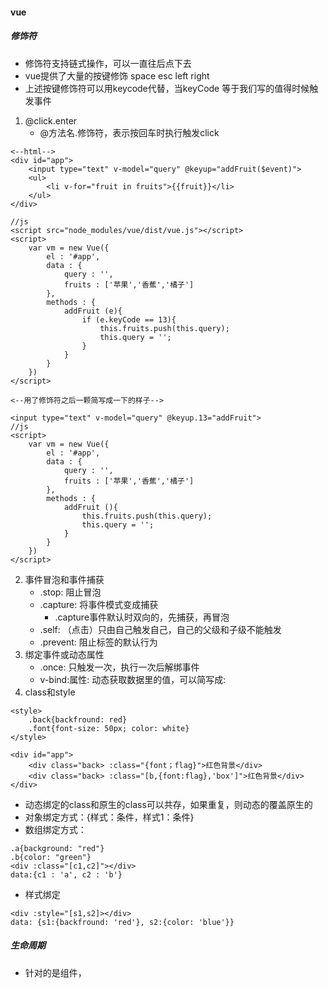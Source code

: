 #### vue
##### 修饰符
- 修饰符支持链式操作，可以一直往后点下去
- vue提供了大量的按键修饰  space esc left right
- 上述按键修饰符可以用keycode代替，当keyCode 等于我们写的值得时候触发事件
1. @click.enter
    - @方法名.修饰符，表示按回车时执行触发click
```
<--html-->
<div id="app">
    <input type="text" v-model="query" @keyup="addFruit($event)">
    <ul>
        <li v-for="fruit in fruits">{{fruit}}</li>
    </ul>
</div>

//js
<script src="node_modules/vue/dist/vue.js"></script>
<script>
    var vm = new Vue({
        el : '#app',
        data : {
            query : '',
            fruits : ['苹果','香蕉','橘子']
        },
        methods : {
            addFruit (e){
                if (e.keyCode == 13){
                    this.fruits.push(this.query);
                    this.query = '';
                }
            }
        }
    })
</script>
```
```
<--用了修饰符之后一颗简写成一下的样子-->

<input type="text" v-model="query" @keyup.13="addFruit">
//js
<script>
    var vm = new Vue({
        el : '#app',
        data : {
            query : '',
            fruits : ['苹果','香蕉','橘子']
        },
        methods : {
            addFruit (){
                this.fruits.push(this.query);
                this.query = '';
            }
        }
    })
</script>
```
2. 事件冒泡和事件捕获
    - .stop: 阻止冒泡
    - .capture: 将事件模式变成捕获
        - .capture事件默认时双向的，先捕获，再冒泡
    - .self: （点击）只由自己触发自己，自己的父级和子级不能触发
    - .prevent: 阻止标签的默认行为
3. 绑定事件或动态属性
    - .once: 只触发一次，执行一次后解绑事件
    - v-bind:属性: 动态获取数据里的值，可以简写成:
4. class和style
```
<style>
    .back{backfround: red}
    .font{font-size: 50px; color: white}
</style>

<div id="app">
    <div class="back> :class="{font；flag}">红色背景</div>
    <div class="back> :class="[b,{font:flag},'box']">红色背景</div>
</div>
```
- 动态绑定的class和原生的class可以共存，如果重复，则动态的覆盖原生的
- 对象绑定方式：{样式：条件，样式1：条件}
- 数组绑定方式：
```
.a{background: "red"}
.b{color: "green"}
<div :class="[c1,c2]"></div>
data:{c1 : 'a', c2 : 'b'}
```
- 样式绑定
```
<div :style="[s1,s2]></div>
data: {s1:{backfround: 'red'}, s2:{color: 'blue'}}
```
##### 生命周期
- 针对的是组件，


















